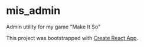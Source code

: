 # mis_admin
Admin utility for my game "Make It So"

This project was bootstrapped with [Create React App](https://github.com/facebookincubator/create-react-app).
